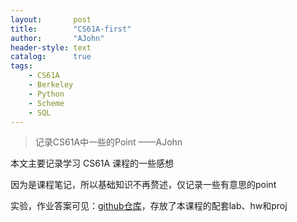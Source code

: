 ```yaml
---
layout:       post
title:        "CS61A-first"
author:       "AJohn"
header-style: text
catalog:      true
tags:
    - CS61A
    - Berkeley
    - Python
    - Scheme
    - SQL
---
```


>记录CS61A中一些的Point
——AJohn

本文主要记录学习 CS61A 课程的一些感想

因为是课程笔记，所以基础知识不再赘述，仅记录一些有意思的point

实验，作业答案可见：[github仓库](https://github.com/zzyAJohn/CS61A_Fall2024)，存放了本课程的配套lab、hw和proj
